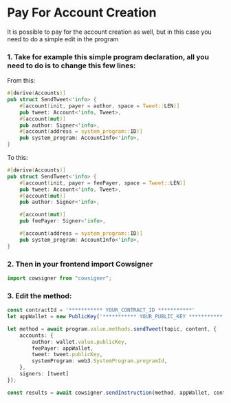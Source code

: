 # Pay For Account Creation 
It is possible to pay for the account creation as well, but in this case you need to do a simple edit in the program

### 1. Take for example this simple program declaration, all you need to do is to change this few lines:
From this:
``` rust
#[derive(Accounts)]
pub struct SendTweet<'info> {
    #[account(init, payer = author, space = Tweet::LEN)]
    pub tweet: Account<'info, Tweet>,
    #[account(mut)]
    pub author: Signer<'info>,
    #[account(address = system_program::ID)]
    pub system_program: AccountInfo<'info>,
}
```
To this:
``` rust
#[derive(Accounts)]
pub struct SendTweet<'info> {
    #[account(init, payer = feePayer, space = Tweet::LEN)]
    pub tweet: Account<'info, Tweet>,
    #[account(mut)]
    pub author: Signer<'info>,

    #[account(mut)]
    pub feePayer: Signer<'info>,

    #[account(address = system_program::ID)]
    pub system_program: AccountInfo<'info>,
}
```

### 2. Then in your frontend import Cowsigner

``` ts
import cowsigner from "cowsigner";
```

### 3. Edit the method:
``` ts
const contractId = '*********** YOUR_CONTRACT_ID ***********'
let appWallet = new PublicKey('*********** YOUR_PUBLIC_KEY ***********');

let method = await program.value.methods.sendTweet(topic, content, {
    accounts: {
        author: wallet.value.publicKey,
        feePayer: appWallet,
        tweet: tweet.publicKey,
        systemProgram: web3.SystemProgram.programId,
    },
    signers: [tweet]
});

const results = await cowsigner.sendInstruction(method, appWallet, contractId)
```
